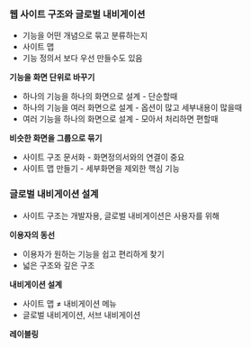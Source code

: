 ### 웹 사이트 구조와 글로벌 내비게이션
* 기능을 어떤 개념으로 묶고 분류하는지
* 사이트 맵
* 기능 정의서 보다 우선 만들수도 있음

**기능을 화면 단위로 바꾸기**
* 하나의 기능을 하나의 화면으로 설계 - 단순할때
* 하나의 기능을 여러 화면으로 설계 - 옵션이 많고 세부내용이 많을때
* 여러 기능을 하나의 화면으로 설계 - 모아서 처리하면 편할때

**비슷한 화면을 그룹으로 묶기**
* 사이트 구조 문서화 - 화면정의서와의 연결이 중요
* 사이트 맵 만들기 - 세부화면을 제외한 핵심 기능

### 글로벌 내비게이션 설계
* 사이트 구조는 개발자용, 글로벌 내비게이션은 사용자를 위해

**이용자의 동선**
* 이용자가 원하는 기능을 쉽고 편리하게 찾기
* 넓은 구조와 깊은 구조

**내비게이션 설계**
* 사이트 맵 ≠ 내비게이션 메뉴
* 글로벌 내비게이션, 서브 내비게이션

**레이블링**
